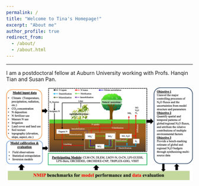 ```yaml
---
permalink: /
title: "Welcome to Tina's Homepage!"
excerpt: "About me"
author_profile: true
redirect_from: 
  - /about/
  - /about.html
---
```

---
I am a postdoctoral fellow at Auburn University working with Profs. Hanqin Tian and Susan Pan. 

![nmip](/images/bams-nimp.jpeg)